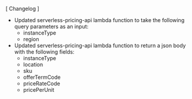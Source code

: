 [ Changelog ]

- Updated serverless-pricing-api lambda function to take the following query parameters as an input:
    - instanceType
    - region
- Updated serverless-pricing-api lambda function to return a json body with the following fields:
    - instanceType
    - location
    - sku
    - offerTermCode
    - priceRateCode
    - pricePerUnit
